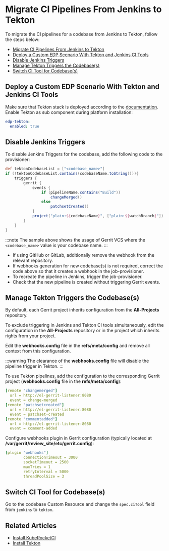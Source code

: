 # Migrate CI Pipelines From Jenkins to Tekton

To migrate the CI pipelines for a codebase from Jenkins to Tekton, follow the steps below:

* [Migrate CI Pipelines From Jenkins to Tekton](#migrate-ci-pipelines-from-jenkins-to-tekton)
* [Deploy a Custom EDP Scenario With Tekton and Jenkins CI Tools](#deploy-a-custom-edp-scenario-with-tekton-and-jenkins-ci-tools)
* [Disable Jenkins Triggers](#disable-jenkins-triggers)
* [Manage Tekton Triggers the Codebase(s)](#manage-tekton-triggers-the-codebases)
* [Switch CI Tool for Codebase(s)](#switch-ci-tool-for-codebases)

## Deploy a Custom EDP Scenario With Tekton and Jenkins CI Tools

Make sure that Tekton stack is deployed according to the [documentation](../../operator-guide/prerequisites.md#edp-installation-scenarios).
Enable Tekton as sub component during platform installation:

```yaml title="values.yaml"
edp-tekton:
  enabled: true
```

## Disable Jenkins Triggers

To disable Jenkins Triggers for the codebase, add the following code to the provisioner:

```groovy title="job-provisioner"
def tektonCodebaseList = ["<codebase_name>"]
if (!tektonCodebaseList.contains(codebaseName.toString())){
    triggers {
        gerrit {
            events {
                if (pipelineName.contains("Build"))
                    changeMerged()
                else
                    patchsetCreated()
            }
            project("plain:${codebaseName}", ["plain:${watchBranch}"])
        }
    }
}
```

:::note
  The sample above shows the usage of Gerrit VCS where the `<codebase_name>` value is your codebase name.
:::

* If using GitHub or GitLab, additionally remove the webhook from the relevant repository.
* If webhooks generation for new codebase(s) is not required, correct the code above so that it creates a webhook in the job-provisioner.
* To recreate the pipeline in Jenkins, trigger the job-provisioner.
* Check that the new pipeline is created without triggering Gerrit events.

## Manage Tekton Triggers the Codebase(s)

By default, each Gerrit project inherits configuration from the **All-Projects** repository.

To exclude triggering in Jenkins and Tekton CI tools simultaneously, edit the configuration in the **All-Projects** repository or in the project which inherits rights from your project.

Edit the **webhooks.config** file in the **refs/meta/config** and remove all context from this configuration.

:::warning
  The clearance of the **webhooks.config** file will disable the pipeline trigger in Tekton.
:::

To use Tekton pipelines, add the configuration to the corresponding Gerrit project (**webhooks.config** file in the **refs/meta/config**):

```yaml title="webhooks.config"
[remote "changemerged"]
  url = http://el-gerrit-listener:8080
  event = change-merged
[remote "patchsetcreated"]
  url = http://el-gerrit-listener:8080
  event = patchset-created
[remote "commentadded"]
  url = http://el-gerrit-listener:8080
  event = comment-added
```

Configure webhooks plugin in Gerrit configuration (typically located at  **/var/gerrit/review_site/etc/gerrit.config**):

```yaml title="gerrit.config"
[plugin "webhooks"]
        connectionTimeout = 3000
        socketTimeout = 2500
        maxTries = 1
        retryInterval = 5000
        threadPoolSize = 3
```

## Switch CI Tool for Codebase(s)

Go to the codebase Custom Resource and change the `spec.ciTool` field from `jenkins` to `tekton`.

## Related Articles

* [Install KubeRocketCI](../install-kuberocketci.md)
* [Install Tekton](../install-tekton.md)
